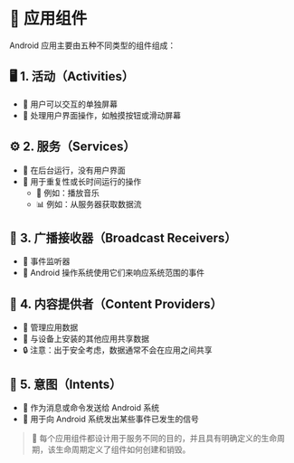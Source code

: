 # 📱 应用组件

Android 应用主要由五种不同类型的组件组成：

## 🖥️ 1. 活动（Activities）
- 🔹 用户可以交互的单独屏幕
- 🔹 处理用户界面操作，如触摸按钮或滑动屏幕

## ⚙️ 2. 服务（Services）
- 🔹 在后台运行，没有用户界面
- 🔹 用于重复性或长时间运行的操作
  - 🎵 例如：播放音乐
  - 📊 例如：从服务器获取数据流

## 📡 3. 广播接收器（Broadcast Receivers）
- 🔹 事件监听器
- 🔹 Android 操作系统使用它们来响应系统范围的事件

## 💾 4. 内容提供者（Content Providers）
- 🔹 管理应用数据
- 🔹 与设备上安装的其他应用共享数据
- 🔒 注意：出于安全考虑，数据通常不会在应用之间共享

## 💬 5. 意图（Intents）
- 🔹 作为消息或命令发送给 Android 系统
- 🔹 用于向 Android 系统发出某些事件已发生的信号

> 🔄 每个应用组件都设计用于服务不同的目的，并且具有明确定义的生命周期，该生命周期定义了组件如何创建和销毁。